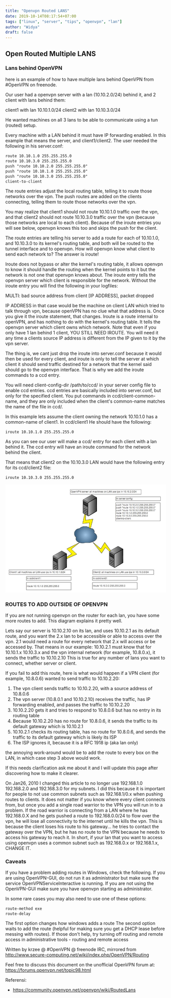 ```yaml
---
title: "Openvpn Routed LANS"
date: 2019-10-14T08:17:54+07:00
tags: ["linux", "server", "tips", "openvpn", "lan"]
author: "Widya"
draft: false
---
```


## Open Routed Multiple LANS

### Lans behind OpenVPN

here is an example of how to have multiple lans behind OpenVPN from #OpenVPN on freenode.

Our user had a openvpn server with a lan (10.10.2.0/24) behind it, and 2 client with lans behind them:

client1 with lan 10.10.1.0/24
client2 with lan 10.10.3.0/24

He wanted machines on all 3 lans to be able to communicate using a tun (routed) setup.

Every machine with a LAN behind it must have IP forwarding enabled. In this example that means the server, and client1/client2. The user needed the following in his server.conf:

```
route 10.10.1.0 255.255.255.0
route 10.10.3.0 255.255.255.0
push "route 10.10.2.0 255.255.255.0"
push "route 10.10.1.0 255.255.255.0"
push "route 10.10.3.0 255.255.255.0"
client-to-client
```

The route entries adjust the local routing table, telling it to route those networks over the vpn. The push routes are added on the clients connecting, telling them to route those networks over the vpn.

You may realize that client1 should not route 10.10.1.0 traffic over the vpn, and that client2 should not route 10.10.3.0 traffic over the vpn (because those networks are local to each client). Because of the iroute entries you will see below, openvpn knows this too and skips the push for the client.

The route entries are telling his server to add a route for each of 10.10.1.0, and 10.10.3.0 to its kernel's routing table, and both will be routed to the tunnel interface and to openvpn. How will openvpn know what client to send each network to? The answer is iroute!

Iroute does not bypass or alter the kernel's routing table, it allows openvpn to know it should handle the routing when the kernel points to it but the network is not one that openvpn knows about. The iroute entry tells the openvpn server which client is responsible for the network. Without the iroute entry you will find the following in your logfiles:

MULTI: bad source address from client [IP ADDRESS], packet dropped

IP ADDRESS in that case would be the machine on client LAN which tried to talk through vpn, because openVPN has no clue what that address is. Once you give it the iroute statement, that changes. Iroute is a route internal to openVPN, and has nothing to do with the kernel's routing table. It tells the openvpn server which client owns which network. Note that even if you only have 1 lan behind 1 client, YOU STILL NEED IROUTE. You will need it any time a clients source IP address is different from the IP given to it by the vpn server.

The thing is, we cant just drop the iroute into server.conf because it would then be used for every client, and iroute is only to tell the server at which client it should send traffic destined for a network that the kernel said should go to the openvpn interface. That is why we add the iroute commands to a ccd entry.

You will need client-config-dir /path/to/ccd/ in your server config file to enable ccd entries. ccd entries are basically included into server.conf, but only for the specified client. You put commands in ccd/client-common-name, and they are only included when the client's common-name matches the name of the file in ccd/.

In this example lets assume the client owning the network 10.10.1.0 has a common-name of client1. In ccd/client1 He should have the following:

```
iroute 10.10.1.0 255.255.255.0
```

As you can see our user will make a ccd/ entry for each client with a lan behind it. The ccd entry will have an iroute command for the network behind the client.

That means that client2 on the 10.10.3.0 LAN would have the following entry for its ccd/client2 file:

```
iroute 10.10.3.0 255.255.255.0
```

![routed-lans](/images/2019/routed_lans.jpg)

### ROUTES TO ADD OUTSIDE OF OPENVPN

If you are not running openvpn on the router for each lan, you have some more routes to add. This ​diagram explains it pretty well.

Lets say our server is 10.10.2.10 on its lan, and uses 10.10.2.1 as its default route, and you want the 2.x lan to be accessible or able to access over the vpn. 2.1 would need a route for every network that 2.x will access or be accessed by. That means in our example: 10.10.2.1 must know that for 10.10.1.x 10.10.3.x and the vpn internal network (for example, 10.8.0.x), it sends the traffic to 10.10.2.10 This is true for any number of lans you want to connect, whether server or client.

If you fail to add this route, here is what would happen if a VPN client (for example, 10.8.0.6) wanted to send traffic to 10.10.2.20:

1. The vpn client sends traffic to 10.10.2.20, with a source address of 10.8.0.6
2. The vpn server (10.8.0.1 and 10.10.2.10) receives the traffic, has IP forwarding enabled, and passes the traffic to 10.10.2.20
3. 10.10.2.20 gets it and tries to respond to 10.8.0.6 but has no entry in its routing table
4. Because 10.10.2.20 has no route for 10.8.0.6, it sends the traffic to its default gateway which is 10.10.2.1
5. 10.10.2.1 checks its routing table, has no route for 10.8.0.6, and sends the traffic to its default gateway which is likely its ISP
6. The ISP ignores it, because it is a RFC 1918 ip (aka lan only)

the annoying work-around would be to add the route to every box on the LAN, in which case step 3 above would work.

If this needs clarification ask me about it and I will update this page after discovering how to make it clearer.

On Jan26, 2010 I changed this article to no longer use 192.168.1.0 192.168.2.0 and 192.168.3.0 for my subnets. I did this because it is important for people to not use common subnets such as 192.168.1/0.x when pushing routes to clients. It does not matter if you know where every client connects from, but once you add a single road warrior to the VPN you will run in to a problem. If the road warrior is connecting from a LAN where he has 192.168.0.X and he gets pushed a route to 192.168.0.0/24 to flow over the vpn, he will lose all connectivity to the internet until he kills the vpn. This is because the client loses his route to his gateway... he tries to contact the gateway over the VPN, but he has no route to the VPN because he needs to access his gateway to reach it. In short, if your lan that you want to access using openvpn uses a common subnet such as 192.168.0.x or 192.168.1.x, CHANGE IT.

### Caveats

If you have a problem adding routes in Windows, check the following. If you are using OpenVPN-GUI, do not run it as administrator but make sure the service OpenVPNServiceInteractive is running. If you are not using the OpenVPN-GUI make sure you have openvpn starting as administrator.

In some rare cases you may also need to use one of these options:
```
route-method exe
route-delay
```
The first option changes how windows adds a route The second option waits to add the route (helpful for making sure you get a DHCP lease before messing with routes).
If those don't help, try turning off routing and remote access in administrative tools - routing and remote access

Written by krzee @ #OpenVPN @ freenode IRC, mirrored from ​http://www.secure-computing.net/wiki/index.php/OpenVPN/Routing

Feel free to discuss this document on the unofficial OpenVPN forum at: ​https://forums.openvpn.net/topic98.html

Referensi:

* https://community.openvpn.net/openvpn/wiki/RoutedLans

